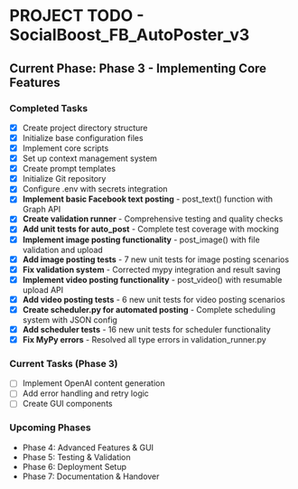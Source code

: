 # PROJECT TODO - SocialBoost_FB_AutoPoster_v3

## Current Phase: Phase 3 - Implementing Core Features

### Completed Tasks
- [x] Create project directory structure
- [x] Initialize base configuration files
- [x] Implement core scripts
- [x] Set up context management system
- [x] Create prompt templates
- [x] Initialize Git repository
- [x] Configure .env with secrets integration
- [x] **Implement basic Facebook text posting** - post_text() function with Graph API
- [x] **Create validation runner** - Comprehensive testing and quality checks
- [x] **Add unit tests for auto_post** - Complete test coverage with mocking
- [x] **Implement image posting functionality** - post_image() with file validation and upload
- [x] **Add image posting tests** - 7 new unit tests for image posting scenarios
- [x] **Fix validation system** - Corrected mypy integration and result saving
- [x] **Implement video posting functionality** - post_video() with resumable upload API
- [x] **Add video posting tests** - 6 new unit tests for video posting scenarios
- [x] **Create scheduler.py for automated posting** - Complete scheduling system with JSON config
- [x] **Add scheduler tests** - 16 new unit tests for scheduler functionality
- [x] **Fix MyPy errors** - Resolved all type errors in validation_runner.py

### Current Tasks (Phase 3)
- [ ] Implement OpenAI content generation
- [ ] Add error handling and retry logic
- [ ] Create GUI components

### Upcoming Phases
- Phase 4: Advanced Features & GUI
- Phase 5: Testing & Validation
- Phase 6: Deployment Setup
- Phase 7: Documentation & Handover
